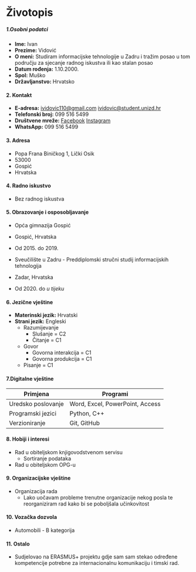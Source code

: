 <h1>Životopis</h1>
<h5>1.Osobni podatci</h4>

* **Ime:** Ivan
* **Prezime:** Vidović
* **O meni:** Studiram informacijske tehnologije u Zadru i tražim posao u tom području za sjecanje radnog iskustva ili kao stalan posao
* **Datum rođenja:** 1.10.2000.
* **Spol:** Muško
* **Državljanstvo:** Hrvatsko

<h4>2. Kontakt</h4>

* **E-adresa:** ividovic110@gmail.com
ividovic@student.unizd.hr
* **Telefonski broj:** 099 516 5499 
* **Društvene mreže:** [Facebook](https://www.facebook.com/1000RRide/) [Instagram](https://www.instagram.com/ivan1000rr/)
* **WhatsApp:** 099 516 5499

<h4>3. Adresa</h4>

* Popa Frana Biničkog 1, Lički Osik
* 53000
* Gospić
* Hrvatska

<h4>4. Radno iskustvo</h4>

* Bez radnog iskustva

<h4>5. Obrazovanje i osposobljavanje</h4>

* Opća gimnazija Gospić
* Gospić, Hrvatska
* Od 2015. do 2019.

* Sveučilište u Zadru - Preddiplomski stručni studij informacijskih tehnologija
* Zadar, Hrvatska
* Od 2020. do *u tijeku*

<h4>6. Jezične vještine</h4>

* **Materinski jezik:** Hrvatski
* **Strani jezik:** Engleski
    * Razumijevanje
        * Slušanje = C2
        * Čitanje = C1
    * Govor
        * Govorna interakcija = C1
        * Govorna produkcija = C1
    * Pisanje = C1

<H4>7.Digitalne vještine</h4>

Primjena | Programi
-------- | -------- 
Uredsko poslovanje | Word, Excel, PowerPoint, Access
Programski jezici | Python, C++
Verzioniranje | Git, GitHub

<h4>8. Hobiji i interesi </h4>

* Rad u obiteljskom knjigovodstvenom servisu
    * Sortiranje podataka
* Rad u obiteljskom OPG-u

<h4>9. Organizacijske vještine</h4>

* Organizacija rada
    * Lako uočavam probleme trenutne organizacije nekog posla te reorganiziram rad kako bi se poboljšala učinkovitost
<h4>10. Vozačka dozvola</h4>

* Automobili - B kategorija

<h4>11. Ostalo</h4>

* Sudjelovao na ERASMUS+ projektu gdje sam sam stekao određene kompetencije potrebne za internacionalnu komunikaciju i timski rad.


